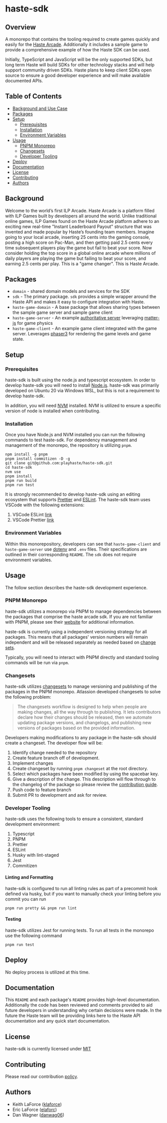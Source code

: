 # haste-sdk

## Overview

A monorepo that contains the tooling required to create games quickly and easily for the [Haste Arcade](https://www.playhaste.com/). Additionally it includes a sample game to provide a comprehensive example of how the Haste SDK can be used.

Initially, TypeScript and JavaScript will be the only supported SDKs, but long term Haste will build SDKs for other technology stacks and will help support community driven SDKs. Haste plans to keep client SDKs open source to ensure a good developer experience and will make available documented APIs.

<Add deploy badge here>

## Table of Contents

- [Background and Use Case](#background)
- [Packages](#packages)
- [Setup](#setup)
  - [Prerequisites](#prerequisites)
  - [Installation](#installation)
  - [Environment Variables](#environment-variables)
- [Usage](#usage)
  - [PNPM Monorepo](#pnpm-monorepo)
  - [Changesets](#changesets)
  - [Developer Tooling](#developer-tooling)
- [Deploy](#deploy)
- [Documentation](#documentation)
- [License](#license)
- [Contributing](#contributing)
- [Authors](#authors)

## Background

Welcome to the world’s first ILP Arcade. Haste Arcade is a platform filled with ILP Games
built by developers all around the world. Unlike traditional online games, ILP Games found on the Haste Arcade platform adhere to an exciting new real-time "Instant Leaderboard Payout" structure that was invented and made popular by Haste’s founding team members. Imagine going to your local arcade, inserting 25 cents into the gaming console, posting a high score on Pac-Man, and then getting paid 2.5 cents every time subsequent players play the game but fail to beat your score. Now consider holding the top score in a global online arcade where millions of daily players are playing the game but failing to beat your score, and earning 2.5 cents per play. This is a "game changer". This is Haste Arcade.

## Packages

- `domain` - shared domain models and services for the SDK
- `sdk` - The primary package. `sdk` provides a simple wrapper around the Haste API and makes it easy to configure integration with Haste.
- `haste-game-domain` - A base package that allows sharing types between the sample game server and sample game client
- `haste-game-server` - An example [authoritative server](https://www.gabrielgambetta.com/client-server-game-architecture.html) leveraging [matter-js](https://brm.io/matter-js/) for game physics
- `haste-game-client` - An example game client integrated with the game server. Leverages [phaser3](https://phaser.io/phaser3) for rendering the game levels and game state.

## Setup

### Prerequisites

haste-sdk is built using the node.js and typescript ecosystem. In order to develop haste-sdk you will need to install [Node.js](https://nodejs.org/en/). haste-sdk was primarily developed on Ubuntu 20 via Windows WSL, but this is not a requirement to develop haste-sdk.

In addition, you will need [NVM](https://github.com/nvm-sh/nvm) installed. NVM is utilized to ensure a specific version of node is installed when contributing.

### Installation

Once you have Node.js and NVM installed you can run the following commands to test haste-sdk. For dependency management and management of the monorepo, the repository is utilizing `pnpm`.

```
npm install -g pnpm
pnpm install commitizen -D -g
git clone git@github.com:playhaste/haste-sdk.git
cd haste-sdk
nvm use
pnpm install
pnpm run build
pnpm run test
```

It is strongly recommended to develop haste-sdk using an editing ecosystem that supports [Prettier](https://prettier.io/) and [ESLint](https://eslint.org/). The haste-sdk team uses VSCode with the following extensions:

1. VSCode ESLint [link](https://marketplace.visualstudio.com/items?itemName=dbaeumer.vscode-eslint)
2. VSCode Prettier [link](https://marketplace.visualstudio.com/items?itemName=SimonSiefke.prettier-vscode)

### Environment Variables

Within this monorepository, developers can see that `haste-game-client` and `haste-game-server` use [dotenv](https://github.com/motdotla/dotenv) and `.env` files. Their specifications are outlined in their corresponding `README`. The `sdk` does not require environment variables.

## Usage

The follow section describes the haste-sdk development experience.

### PNPM Monorepo

haste-sdk utilizes a monorepo via PNPM to manage dependencies between the packages that comprise the haste arcade sdk. If you are not familiar with PNPM, please see their [website](https://pnpm.io/) for additional information.

haste-sdk is currently using a independent versioning strategy for all packages. This means that all packages' version numbers will remain independent and will be released separately as needed based on [change sets](#changesets).

Typically, you will need to interact with PNPM directly and standard tooling commands will be run via `pnpm`.

### Changesets

haste-sdk utilizes [changesets](https://github.com/atlassian/changesets) to manage versioning and publishing of the packages in the PNPM monorepo. Atlassion developed changesets to solve the following problem:

> The changesets workflow is designed to help when people are making changes, all the way through to publishing. It lets contributors declare how their changes should be released, then we automate updating package versions, and changelogs, and publishing new versions of packages based on the provided information.

Developers making modifications to any package in the haste-sdk should create a changeset. The developer flow will be:

1. Identify change needed to the repository
2. Create feature branch off of development.
3. Implement changes
4. Create changeset by running `pnpm changeset` at the root directory.
5. Select which packages have been modified by using the spacebar key.
6. Give a description of the change. This description will flow through to the changelog of the package so please review the [contribution guide](./CONTRIBUTING.md).
7. Push code to feature branch
8. Submit PR to development and ask for review.

### Developer Tooling

haste-sdk uses the following tools to ensure a consistent, standard development environment:

1. Typescript
2. PNPM
3. Prettier
4. ESLint
5. Husky with lint-staged
6. Jest
7. Commitizen

#### Linting and Formatting

haste-sdk is configured to run all linting rules as part of a precommit hook defined via husky, but if you want to manually check your linting before you commit you can run

`pnpm run pretty && pnpm run lint`

#### Testing

haste-sdk utilizes Jest for running tests. To run all tests in the monorepo use the following command

`pnpm run test`

## Deploy

No deploy process is utilized at this time.

## Documentation

This `README` and each package's `README` provides high-level documentation. Additionally the code has been reviewed and comments provided to aid future developers in understanding why certain decisions were made. In the future the Haste team will be providing links here to the Haste API documentation and any quick start documentation.

## License

haste-sdk is currently licensed under [MIT](https://github.com/playhaste/haste-sdk/blob/main/LICENSE)

## Contributing

Please read our contribution [policy](https://github.com/playhaste/haste-sdk/blob/main/CONTRIBUTING.md).

## Authors

- Keith LaForce ([klaforce](https://github.com/klaforce/))
- Eric LaForce ([elaforc](https://github.com/elaforc/))
- Dan Wagner ([danwag06](https://github.com/danwag06))

```

```
